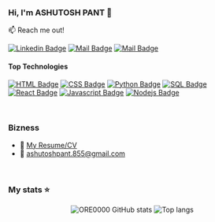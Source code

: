 ### Hi, I'm ASHUTOSH PANT 👋



:mailbox: Reach me out!

<!--[![Twitter Badge](https://img.shields.io/badge/-@MaksymRudnyi-1ca0f1?style=flat&labelColor=1ca0f1&logo=twitter&logoColor=white&link=https://twitter.com/MaksymRudnyi)](https://twitter.com/MaksymRudnyi) -->
[![Linkedin Badge](https://img.shields.io/badge/-ASHUTOSH_PANT-0e76a8?style=flat&labelColor=0e76a8&logo=linkedin&logoColor=white)](https://www.linkedin.com/in/ashutosh-pant-91b137263/)
[![Mail Badge](https://img.shields.io/badge/-@ASHUTOSH_PANT-e84393?style=flat&labelColor=e84393&logo=instagram&logoColor=white)](https://www.instagram.com/oreeoo._______/) 
[![Mail Badge](https://img.shields.io/badge/-ASHUTOSH_PANT-c0392b?style=flat&labelColor=c0392b&logo=gmail&logoColor=white)](mailto:ashutoshpant.855@gmail.com)

#### Top Technologies

[![HTML Badge](https://img.shields.io/badge/-HTML-E34F26?style=for-the-badge&labelColor=black&logo=html5&logoColor=E34F26)](#)
[![CSS Badge](https://img.shields.io/badge/-CSS-1572B6?style=for-the-badge&labelColor=black&logo=css3&logoColor=1572B6)](#)
[![Python Badge](https://img.shields.io/badge/-Python-3776AB?style=for-the-badge&labelColor=black&logo=python&logoColor=FFD43B)](#)
[![SQL Badge](https://img.shields.io/badge/-SQL-4479A1?style=for-the-badge&labelColor=black&logo=postgresql&logoColor=4479A1)](#)
[![React Badge](https://img.shields.io/badge/-React-61DBFB?style=for-the-badge&labelColor=black&logo=react&logoColor=61DBFB)](#)
[![Javascript Badge](https://img.shields.io/badge/-Javascript-F0DB4F?style=for-the-badge&labelColor=black&logo=javascript&logoColor=F0DB4F)](#)
[![Nodejs Badge](https://img.shields.io/badge/-Nodejs-3C873A?style=for-the-badge&labelColor=black&logo=node.js&logoColor=3C873A)](#)


<br/>

### Bizness
- :paperclip: [My Resume/CV](https://drive.google.com/file/d/1Skdej030h_NEVDLkeipbLoYQS6H28ry9/view?usp=sharing)
- :email: ashutoshpant.855@gmail.com

<br/>

### My stats ⭐

<div align="center">
<img alt="ORE0000 GitHub stats" src="https://github-readme-stats.vercel.app/api?username=ORE0000&show_icons=true&theme=transparent"/>
<img alt="Top langs" src="https://github-readme-stats.vercel.app/api/top-langs/?username=ORE0000&layout=compact&&langs_count=8"/>
</div>

<!--### Profile views counter 👁️‍🗨️
[![ORE0000 profile views](https://u8views.com/api/v1/github/profiles/131525011/views/day-week-month-total-count.svg)](https://u8views.com/github/ORE0000)-->





